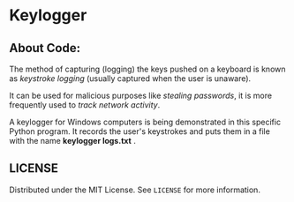 # Keylogger

## About Code:

The method of capturing (logging) the keys pushed on a keyboard is known as _keystroke logging_ (usually captured when the user is unaware).

It can be used for malicious purposes like _stealing passwords_, it is more frequently used to _track network activity_.

A keylogger for Windows computers is being demonstrated in this specific Python program. It records the user's keystrokes and puts them in a file with the name **keylogger logs.txt** .

## LICENSE
Distributed under the MIT License. See `LICENSE` for more information.
